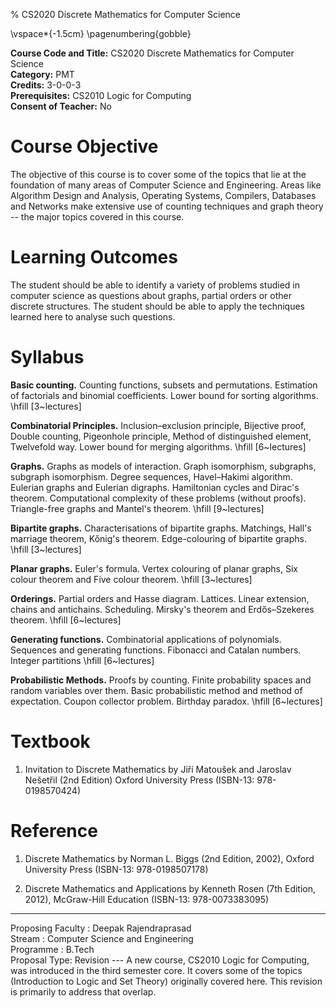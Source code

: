 % CS2020 Discrete Mathematics for Computer Science

\vspace*{-1.5cm}
\pagenumbering{gobble}

**Course Code and Title:** CS2020 Discrete Mathematics for Computer Science \
**Category:** PMT\
**Credits:** 3-0-0-3\
**Prerequisites:** CS2010 Logic for Computing\
**Consent of Teacher:** No

# Course Objective

The objective of this course is to cover some of the topics that lie at the
foundation of many areas of Computer Science and Engineering. Areas like
Algorithm Design and Analysis, Operating Systems, Compilers, Databases and
Networks make extensive use of counting techniques and graph theory -- the
major topics covered in this course.

# Learning Outcomes

The student should be able to identify a variety of problems studied in
computer science as questions about graphs, partial orders or other discrete
structures. The student should be able to apply the techniques learned here to
analyse such questions.

# Syllabus 

**Basic counting.**
Counting functions, subsets and permutations. Estimation of factorials and
binomial coefficients. Lower bound for sorting algorithms.
\hfill [3~lectures]

**Combinatorial Principles.**
Inclusion–exclusion principle, Bijective proof, Double counting, Pigeonhole
principle, Method of distinguished element, Twelvefold way. Lower bound for
merging algorithms.
\hfill [6~lectures]

**Graphs.**
Graphs as models of interaction. Graph isomorphism, subgraphs, subgraph
isomorphism. Degree sequences, Havel–Hakimi algorithm. Eulerian graphs and
Eulerian digraphs. Hamiltonian cycles and Dirac's theorem. Computational
complexity of these problems (without proofs). Triangle-free graphs and
Mantel's theorem. 
\hfill [9~lectures]

**Bipartite graphs.**
Characterisations of bipartite graphs. Matchings, Hall's marriage theorem,
Kőnig's theorem. Edge-colouring of bipartite graphs.
\hfill [3~lectures]

**Planar graphs.**
Euler's formula. Vertex colouring of planar graphs, Six colour theorem and Five
colour theorem.
\hfill [3~lectures]

**Orderings.**
Partial orders and Hasse diagram. Lattices. Linear extension, chains and
antichains. Scheduling. Mirsky's theorem and  Erdős–Szekeres
theorem.
\hfill [6~lectures]

**Generating functions.**
Combinatorial applications of polynomials. Sequences and generating functions.
Fibonacci and Catalan numbers. Integer partitions
\hfill [6~lectures]

**Probabilistic Methods.**
Proofs by counting. Finite probability spaces and random variables over them.
Basic probabilistic method and method of expectation. Coupon collector problem.
Birthday paradox.
\hfill [6~lectures]


# Textbook

1. 	Invitation to Discrete Mathematics by 
	Jiří Matoušek and Jaroslav Nešetřil (2nd Edition)
	Oxford University Press
	(ISBN-13: 978-0198570424)

# Reference

1. 	Discrete Mathematics 
	by Norman L. Biggs (2nd Edition, 2002), 
	Oxford University Press 
	(ISBN-13: 978-0198507178)

2. 	Discrete Mathematics and Applications by 
	Kenneth Rosen (7th Edition, 2012), 
	McGraw-Hill Education 
	(ISBN-13: 978-0073383095)

---

Proposing Faculty : Deepak Rajendraprasad\
Stream : Computer Science and Engineering\
Programme : B.Tech\
Proposal Type: Revision --- A new course, CS2010 Logic for Computing, was 
introduced in the third semester core. It covers some of the topics
(Introduction to Logic and Set Theory) originally covered here. This revision
is primarily to address that overlap.


